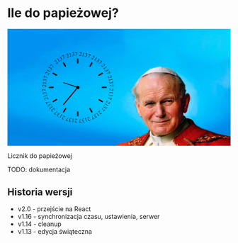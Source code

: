# Ile do papieżowej?
<img align="center" src="public/media/thumbnail.png" alt="papież">

Licznik do papieżowej

TODO: dokumentacja

## Historia wersji
- v2.0  - przejście na React
- v1.16 - synchronizacja czasu, ustawienia, serwer
- v1.14 - cleanup
- v1.13 - edycja świąteczna